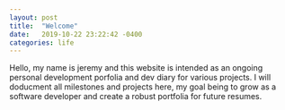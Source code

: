 ```yaml
---
layout: post
title:  "Welcome"
date:   2019-10-22 23:22:42 -0400
categories: life
---
```

Hello, my name is jeremy and this website is intended as an ongoing personal development porfolia and dev diary for various projects. I will doducment all milestones and projects here, my goal being to grow as a software developer and create a robust portfolia for future resumes.


